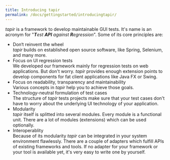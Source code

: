 ```yaml
---
title: Introducing tapir
permalink: /docs/gettingstarted/introducingtapir/
---
```


<i>tapir</i> is a framework to develop maintainable GUI tests. It's name is an
acronym for "<i><strong>T</strong>est <strong>API</strong> against <strong>R</strong>egression</i>". Some of its core principles
are:

-   Don‘t reinvent the wheel   
    <i>tapir</i> builds on established open source software, like Spring,
    Selenium, and many more.  
-   Focus on UI regression tests  
    We developed our framework mainly for regression tests on web
    applications. But don't worry. <i>tapir</i> provides enough extension
    points to develop components for fat client applications like Java
    FX or Swing.  
-   Focus on readability, transparency and maintainability  
    Various concepts in <i>tapir</i> help you to achieve those goals.  
-   Technology-neutral formulation of test cases  
    The structure of <i>tapir</i> tests projects make sure that your test cases
    don't have to worry about the underlying UI technology of your
    application.  
-   Modularity  
    <i>tapir</i> itself is splitted into several modules. Every module is a
    functional unit. There are a lot of modules (extensions) which can
    be used optionally.  
-   Interoperablity  
    Because of its modularity <i>tapir</i> can be integrated in your system
    environment flawlessly. There are a couple of adapters which fulfill
    APIs of existing frameworks and tools. If no adapter for your
    framework or your tool is available yet, it's very easy to write one
    by yourself.
